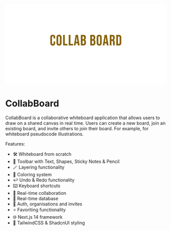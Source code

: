 ![CollabBoard](/public/thumbnail.png)

# CollabBoard

CollabBoard is a collaborative whiteboard application that allows users to draw on a shared canvas in real time. Users can create a new board, join an existing board, and invite others to join their board. For example, for whiteboard pseudocode illustrations.

Features:

- 🛠️ Whiteboard from scratch
- 🧰 Toolbar with Text, Shapes, Sticky Notes & Pencil
- 🪄 Layering functionality
- 🎨 Coloring system
- ↩️ Undo & Redo functionality
- ⌨️ Keyboard shortcuts
- 🤝 Real-time collaboration
- 💾 Real-time database
- 🔐 Auth, organisations and invites
- ⭐️ Favoriting functionality
- 🌐 Next.js 14 framework
- 💅 TailwindCSS & ShadcnUI styling
